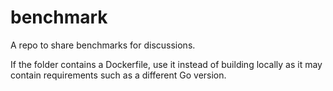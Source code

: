 # benchmark
A repo to share benchmarks for discussions.

If the folder contains a Dockerfile, use it instead of building locally as it may contain requirements such as a different Go version.
